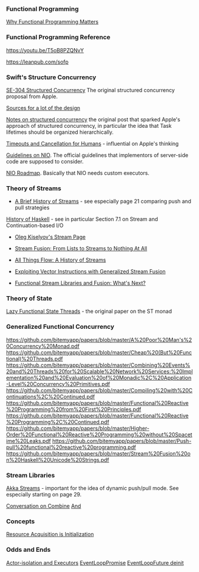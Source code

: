 ### Functional Programming

[Why Functional Programming Matters](https://www.cs.kent.ac.uk/people/staff/dat/miranda/whyfp90.pdf)

### Functional Programming Reference

https://youtu.be/T5oB8PZQNvY

https://leanpub.com/sofp

### Swift's Structure Concurrency
[SE-304 Structured Concurrency](https://github.com/apple/swift-evolution/blob/main/proposals/0304-structured-concurrency.md#structured-concurrency-1) The original structured concurrency proposal from Apple.

[Sources for a lot of the design](https://forums.swift.org/t/concurrency-designs-from-other-communities/32389/16)

[Notes on structured concurrency](https://vorpus.org/blog/notes-on-structured-concurrency-or-go-statement-considered-harmful/) the original post that sparked Apple's approach of structured concurrency, in particular the idea that Task lifetimes should be organized hierarchically.

[Timeouts and Cancellation for Humans](https://vorpus.org/blog/timeouts-and-cancellation-for-humans/) - influential on Apple's thinking

[Guidelines on NIO](https://github.com/swift-server/guides/blob/main/docs/concurrency-adoption-guidelines.md).  The official guidelines that implementors of server-side code are supposed to consider.

[NIO Roadmap](https://forums.swift.org/t/future-of-swift-nio-in-light-of-concurrency-roadmap/41633/4).  Basically that NIO needs custom executors.

### Theory of Streams
* [A Brief History of Streams](https://shonan.nii.ac.jp/archives/seminar/136/wp-content/uploads/sites/172/2018/09/a-brief-history-of-streams.pdf) - see especially page 21 comparing push and pull strategies

[History of Haskell](https://www.microsoft.com/en-us/research/wp-content/uploads/2016/07/history.pdf) - see in particular Section 7.1 on Stream and Continuation-based I/O

* [Oleg Kiselyov's Stream Page](https://okmij.org/ftp/Streams.html)

* [Stream Fusion: From Lists to Streams to Nothing At All](https://github.com/bitemyapp/papers/blob/master/Stream%20Fusion:%20From%20Lists%20to%20Streams%20to%20Nothing%20At%20All.pdf)

* [All Things Flow: A History of Streams](https://okmij.org/ftp/Computation/streams-hapoc2021.pdf)

* [Exploiting Vector Instructions with Generalized Stream Fusion](https://cacm.acm.org/magazines/2017/5/216312-exploiting-vector-instructions-with-generalized-stream-fusion/fulltext)

* [Functional Stream Libraries and Fusion: What's Next?](https://okmij.org/ftp/meta-programming/shonan-streams.pdf)

### Theory of State
[Lazy Functional State Threads](https://github.com/bitemyapp/papers/blob/master/Lazy%20Functional%20State%20Threads.pdf) - the original paper on the ST monad

### Generalized Functional Concurrency
https://github.com/bitemyapp/papers/blob/master/A%20Poor%20Man's%20Concurrency%20Monad.pdf
https://github.com/bitemyapp/papers/blob/master/Cheap%20(But%20Functional)%20Threads.pdf
https://github.com/bitemyapp/papers/blob/master/Combining%20Events%20and%20Threads%20for%20Scalable%20Network%20Services:%20Implementation%20and%20Evaluation%20of%20Monadic%2C%20Application-Level%20Concurrency%20Primitives.pdf
https://github.com/bitemyapp/papers/blob/master/Compiling%20with%20Continuations%2C%20Continued.pdf
https://github.com/bitemyapp/papers/blob/master/Functional%20Reactive%20Programming%20from%20First%20Principles.pdf
https://github.com/bitemyapp/papers/blob/master/Functional%20Reactive%20Programming%2C%20Continued.pdf
https://github.com/bitemyapp/papers/blob/master/Higher-Order%20Functional%20Reactive%20Programming%20without%20Spacetime%20Leaks.pdf
https://github.com/bitemyapp/papers/blob/master/Push-pull%20functional%20reactive%20programming.pdf
https://github.com/bitemyapp/papers/blob/master/Stream%20Fusion%20on%20Haskell%20Unicode%20Strings.pdf


### Stream Libraries

[Akka Streams](https://qconnewyork.com/ny2015/system/files/presentation-slides/AkkaStreamsQconNY.pdf) - important for the idea of dynamic push/pull mode.  See especially starting on page 29.

[Conversation on Combine](https://iosdevelopers.slack.com/archives/C0AET0JQ5/p1623102144192300)
[And](https://iosdevelopers.slack.com/archives/C0AET0JQ5/p1623177619245300?thread_ts=1623102144.192300&cid=C0AET0JQ5)

### Concepts

[Resource Acquisition is Initialization](https://en.wikipedia.org/wiki/Resource_acquisition_is_initialization)

### Odds and Ends
[Actor-isolation and Executors](https://github.com/apple/swift-evolution/blob/main/proposals/0338-clarify-execution-non-actor-async.md)
[EventLoopPromise](https://github.com/apple/swift-nio/blob/e2c7fa4d4bda7cb7f4150b6a0bd69be2a54ef8c4/Sources/NIOCore/EventLoopFuture.swift#L159)
[EventLoopFuture deinit](https://github.com/apple/swift-nio/blob/e2c7fa4d4bda7cb7f4150b6a0bd69be2a54ef8c4/Sources/NIOCore/EventLoopFuture.swift#L428)
